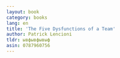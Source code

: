 ```yaml
---
layout: book
category: books
lang: en
title: 'The Five Dysfunctions of a Team'
author: Patrick Lencioni
tldr: ывфывфывыф
asin: 0787960756
---
```

